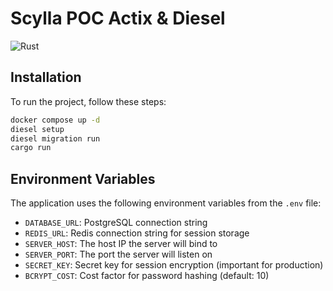 # Scylla POC Actix & Diesel

![Rust](https://img.shields.io/badge/Rust-Language-orange)

## Installation

To run the project, follow these steps:

```sh
docker compose up -d
diesel setup
diesel migration run
cargo run
```

## Environment Variables

The application uses the following environment variables from the `.env` file:

- `DATABASE_URL`: PostgreSQL connection string
- `REDIS_URL`: Redis connection string for session storage
- `SERVER_HOST`: The host IP the server will bind to
- `SERVER_PORT`: The port the server will listen on
- `SECRET_KEY`: Secret key for session encryption (important for production)
- `BCRYPT_COST`: Cost factor for password hashing (default: 10)
